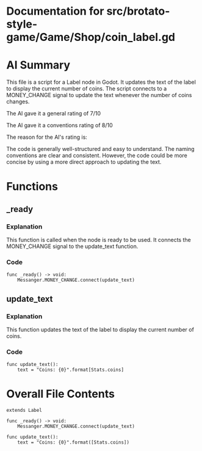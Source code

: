 # Documentation for src/brotato-style-game/Game/Shop/coin_label.gd

# AI Summary
This file is a script for a Label node in Godot. It updates the text of the label to display the current number of coins. The script connects to a MONEY_CHANGE signal to update the text whenever the number of coins changes.

The AI gave it a general rating of 7/10

The AI gave it a conventions rating of 8/10

The reason for the AI's rating is:

The code is generally well-structured and easy to understand. The naming conventions are clear and consistent. However, the code could be more concise by using a more direct approach to updating the text.
# Functions

## _ready
### Explanation
This function is called when the node is ready to be used. It connects the MONEY_CHANGE signal to the update_text function.
### Code
```gdscript
func _ready() -> void:
	Messanger.MONEY_CHANGE.connect(update_text)
```

## update_text
### Explanation
This function updates the text of the label to display the current number of coins.
### Code
```gdscript
func update_text():
	text = "Coins: {0}".format[Stats.coins]
```
# Overall File Contents
```gdscript
extends Label

func _ready() -> void:
	Messanger.MONEY_CHANGE.connect(update_text)

func update_text():
	text = "Coins: {0}".format([Stats.coins])

```
